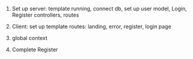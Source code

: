 1. Set up server: template running, connect db, set up user model,
   Login, Register controllers, routes

2. Client: set up template
   routes: landing, error, register, login page

3. global context

4. Complete Register
